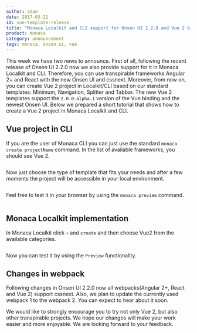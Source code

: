 ```yaml
---
author: adam
date: 2017-03-21
id: vue-template-release
title: "Monaca Localkit and CLI support for Onsen UI 2.2.0 and Vue 2 binding"
product: monaca
category: announcement
tags: monaca, onsen ui, vue
---
```


This week we have two news to announce. First of all, following the recent release of Onsen UI 2.2.0 now we also provide support for it in Monaca Localkit and CLI. 
Therefore, you can use transpirable frameworks Angular 2+ and React with the new Onsen UI and cssnext.
Moreover, from now on, you can create Vue 2 project in Localkit/CLI based on our standard templates: Minimum, Navigation, Splitter and Tabbar.
The new Vue 2 templates support the `2.0.0-alpha.1` version of the Vue binding and the newest Onsen UI.
Below we prepared a short tutorial that shows how to create a Vue 2 project in Monaca Localkit and CLI.

## Vue project in CLI
If you are the user of Monaca CLI you can just use the standard `monaca create projectName` command. In the list of available frameworks, you should see Vue 2.

![]()

Now just choose the type of template that fits your needs and after a few moments the project will be accessible in your local environment.

![]()

Feel free to test it in your browser by using the `monaca preview` command.

![]()

## Monaca Localkit implementation
In Monaca Localkit click `+` and `create` and then choose Vue2 from the available categories.

![]()

Now you can test it by using the `Preview` functionality.

## Changes in webpack
Following changes in Onsen UI 2.2.0 now all webpacks(Angular 2+, React and Vue 2) support cssnext.
Also, we plan to update the currently used webpack 1 to the webpack 2. You can expect to hear about it soon.

We would like to strongly encourage you to try not only Vue 2, but also other transpirable projects. We hope our changes will make your work
easier and more enjoyable. We are looking forward to your feedback.
